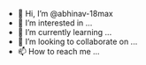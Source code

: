 - 👋 Hi, I’m @abhinav-18max
- 👀 I’m interested in ...
- 🌱 I’m currently learning ...
- 💞️ I’m looking to collaborate on ...
- 📫 How to reach me ...

<!---
abhinav-18max/abhinav-18max is a ✨ special ✨ repository because its `README.md` (this file) appears on your GitHub profile.
You can click the Preview link to take a look at your changes.
--->

